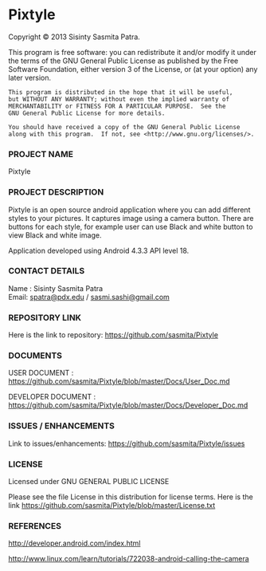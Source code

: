Pixtyle
=======

Copyright © 2013 Sisinty Sasmita Patra.

This program is free software: you can redistribute it and/or modify
    it under the terms of the GNU General Public License as published by
    the Free Software Foundation, either version 3 of the License, or
    (at your option) any later version.

    This program is distributed in the hope that it will be useful,
    but WITHOUT ANY WARRANTY; without even the implied warranty of
    MERCHANTABILITY or FITNESS FOR A PARTICULAR PURPOSE.  See the
    GNU General Public License for more details.

    You should have received a copy of the GNU General Public License
    along with this program.  If not, see <http://www.gnu.org/licenses/>.
    
### PROJECT NAME

Pixtyle

### PROJECT DESCRIPTION

Pixtyle is an open source android application where you can add different styles to your pictures. It captures image using a camera button. There are buttons for each style, for example user can use 
Black and white button to view Black and white image. 

Application developed using Android 4.3.3 API level 18.

### CONTACT DETAILS

Name : Sisinty Sasmita Patra                                                                                              
Email: spatra@pdx.edu / sasmi.sashi@gmail.com

### REPOSITORY LINK

Here is the link to repository: https://github.com/sasmita/Pixtyle

### DOCUMENTS

USER DOCUMENT : https://github.com/sasmita/Pixtyle/blob/master/Docs/User_Doc.md

DEVELOPER DOCUMENT : https://github.com/sasmita/Pixtyle/blob/master/Docs/Developer_Doc.md

### ISSUES / ENHANCEMENTS

Link to issues/enhancements: https://github.com/sasmita/Pixtyle/issues

### LICENSE

Licensed under GNU GENERAL PUBLIC LICENSE

Please see the file License in this distribution for license terms. Here is the link
https://github.com/sasmita/Pixtyle/blob/master/License.txt

### REFERENCES

http://developer.android.com/index.html

http://www.linux.com/learn/tutorials/722038-android-calling-the-camera
